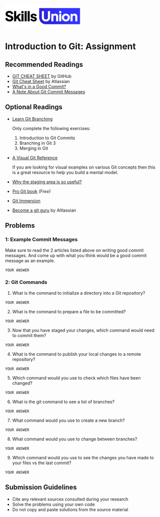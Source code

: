 [<img src="assets/images/su-logo.png" alt="Skills Union Logo" height="80px" />](https://www.skillsunion.com/)

# Introduction to Git: Assignment

## Recommended Readings

- [GIT CHEAT SHEET](https://education.github.com/git-cheat-sheet-education.pdf) by GitHub
- [Git Cheat Sheet](https://www.atlassian.com/dam/jcr:e7e22f25-bba2-4ef1-a197-53f46b6df4a5/SWTM-2088_Atlassian-Git-Cheatsheet.pdf) by Atlassian
- [What's in a Good Commit?](http://dev.solita.fi/2013/07/04/whats-in-a-good-commit.html)
- [A Note About Git Commit Messages](http://tbaggery.com/2008/04/19/a-note-about-git-commit-messages.html)

## Optional Readings

- [Learn Git Branching](https://learngitbranching.js.org/)

  Only complete the following exercises:
  1. Introduction to Git Commits
  2. Branching in Git 3
  3. Merging in Git
- [A Visual Git Reference](http://marklodato.github.io/visual-git-guide/index-en.html)

  If you are looking for visual examples on various Git concepts then this is a great resource to help you build a mental model.
- [Why the staging area is so useful?](https://gitolite.com/uses-of-index.html)
- [Pro Git book](https://git-scm.com/book/en/v2) _(Free)_
- [Git Immersion](https://gitimmersion.com/index.html)
- [Become a git guru](https://www.atlassian.com/git/tutorials) by Altlassian

## Problems

### 1: Example Commit Messages

Make sure to read the 2 articles listed above on writing good commit messages. And come up with what you think would be a good commit message as an example.

```
YOUR ANSWER
```

### 2: Git Commands

1. What is the command to initialize a directory into a Git repository?

```
YOUR ANSWER
```

2. What is the command to prepare a file to be committed?

```
YOUR ANSWER
```

3. Now that you have staged your changes, which command would need to commit them?

```
YOUR ANSWER
```

4. What is the command to publish your local changes to a remote repository?

```
YOUR ANSWER
```

5. Which command would you use to check which files have been changed?

```
YOUR ANSWER
```

6. What is the git command to see a list of branches?

```
YOUR ANSWER
```

7. What command would you use to create a new branch?

```
YOUR ANSWER
```

8. What command would you use to change between branches?

```
YOUR ANSWER
```

9. Which command would you use to see the changes you have made to your files vs the last commit?

```
YOUR ANSWER
```

## Submission Guidelines

- Cite any relevant sources consulted during your research
- Solve the problems using your own code
- Do not copy and paste solutions from the source material
